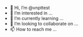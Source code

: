 - 👋 Hi, I’m @vnpttest
- 👀 I’m interested in ...
- 🌱 I’m currently learning ...
- 💞️ I’m looking to collaborate on ...
- 📫 How to reach me ...

<!---
vnpttest/vnpttest is a ✨ special ✨ repository because its `README.md` (this file) appears on your GitHub profile.
You can click the Preview link to take a look at your changes.
--->
